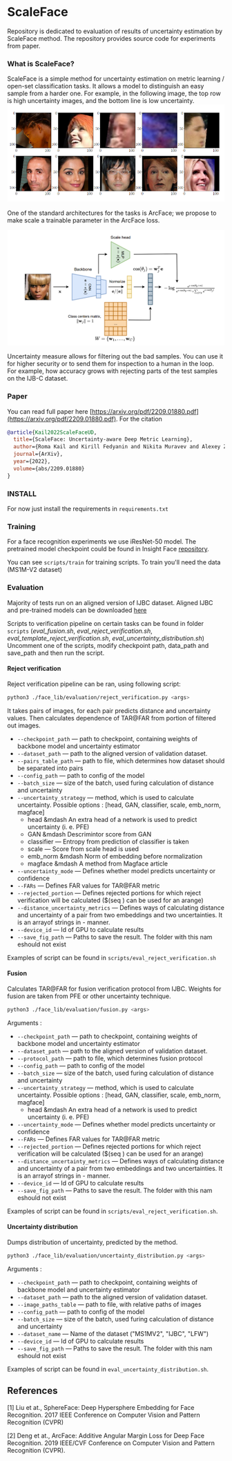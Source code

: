 # ScaleFace

Repository is dedicated to evaluation of results of uncertainty estimation by ScaleFace method. The repository provides source code for experiments from paper.



### What is ScaleFace?

ScaleFace is a simple method for uncertainty estimation on metric learning / open-set classification tasks. It allows a model to distinguish an easy sample from a harder one. For example, in the following image, the top row is high uncertainty images, and the bottom line is low uncertainty.
![Confidence and uncertain faces](figures/visual.png)

One of the standard architectures for the tasks is ArcFace; we propose to make scale a trainable parameter in the ArcFace loss.

![ScaleFace architecture](figures/arch.png)

Uncertainty measure allows for filtering out the bad samples. You can use it for higher security or to send them for inspection to a human in the loop. For example, how accuracy grows with rejecting parts of the test samples on the IJB-C dataset.


### Paper

You can read full paper here [https://arxiv.org/pdf/2209.01880.pdf](https://arxiv.org/pdf/2209.01880.pdf). For the citation 
```bibtex
@article{Kail2022ScaleFaceUD,
  title={ScaleFace: Uncertainty-aware Deep Metric Learning},
  author={Roma Kail and Kirill Fedyanin and Nikita Muravev and Alexey Zaytsev and Maxim Panov},
  journal={ArXiv},
  year={2022},
  volume={abs/2209.01880}
}
```




### INSTALL

For now just install the requirements in `requirements.txt`


### Training

For a face recognition experiments we use iResNet-50 model. The pretrained model checkpoint could be found in Insight Face [repository](https://github.com/deepinsight/insightface/tree/master/model_zoo).

You can see `scripts/train` for training scripts.
To train you'll need the data (MS1M-V2 dataset)

### Evaluation

Majority of tests run on an aligned version of IJBC dataset.
Aligned IJBC and pre-trained models can be downloaded [here](https://drive.google.com/drive/folders/1CD8-b4bzqBnCVLXAb5aOJRmmdrB5usDd?usp=sharing)


Scripts to verification pipeline on certain tasks can be found in folder ```scripts``` (*eval_fusion.sh*, *eval_reject_verification.sh*, *eval_template_reject_verification.sh*, *eval_uncertainty_distribution.sh*)
Uncomment one of the scripts, modify checkpoint path, data_path and save_path and then run the script.

#### Reject verification

Reject verification pipeline can be ran, using following script:
```bash
python3 ./face_lib/evaluation/reject_verification.py <args>
```

It takes pairs of images, for each pair predicts distance and uncertainty values. Then calculates dependence of TAR@FAR from portion of filtered out images.

* ```--checkpoint_path``` &mdash; path to checkpoint, containing weights of backbone model and uncertainty estimator
* ```--dataset_path``` &mdash; path to the aligned version of validation dataset.
* ```--pairs_table_path``` &mdash; path to file, which determines how dataset should be separated into pairs
* ```--config_path``` &mdash; path to config of the model
* ```--batch_size``` &mdash; size of the batch, used furing calculation of distance and uncertainty
* ```--uncertainty_strategy``` &mdash; method, which is used to calculate uncertainty. Possible options : [head, GAN, classifier, scale, emb_norm, magface]
  - head &mdash An extra head of a network is used to predict uncertainty (i. e. PFE)
  - GAN &mdash Descrimintor score from GAN
  - classifier &mdash; Entropy from prediction of classifier is taken
  - scale &mdash; Score from scale head is used
  - emb_norm &mdash Norm of embedding before normalization
  - magface &mdash A method from Magface article
* ```--uncertainty_mode``` &mdash; Defines whether model predicts uncertainty or confidence
* ```--FARs``` &mdash; Defines FAR values for TAR@FAR metric
* ```--rejected_portion``` &mdash; Defines rejected portions for which reject verification will be calculated ($(seq <start> <step> <finish>) can be used for an arange)
* ```--distance_uncertainty_metrics``` &mdash; Defines ways of calculating distance and uncertainty of a pair from two embeddings and two uncertainties. It is an arrayof strings in <distance>-<uncertainty> manner.
* ```--device_id``` &mdash; Id of GPU to calculate results 
* ```--save_fig_path``` &mdash; Paths to save the result. The folder with this nam eshould not exist

Examples of script can be found in ```scripts/eval_reject_verification.sh```

#### Fusion

Calculates TAR@FAR for fusion verification protocol from IJBC. Weights for fusion are taken from PFE or other uncertainty technique.
```bash
python3 ./face_lib/evaluation/fusion.py <args>
```

Arguments :

* ```--checkpoint_path``` &mdash; path to checkpoint, containing weights of backbone model and uncertainty estimator
* ```--dataset_path``` &mdash; path to the aligned version of validation dataset.
* ```--protocol_path``` &mdash; path to file, which determines fusion protocol
* ```--config_path``` &mdash; path to config of the model
* ```--batch_size``` &mdash; size of the batch, used furing calculation of distance and uncertainty
* ```--uncertainty_strategy``` &mdash; method, which is used to calculate uncertainty. Possible options : [head, GAN, classifier, scale, emb_norm, magface]
  - head &mdash An extra head of a network is used to predict uncertainty (i. e. PFE)
* ```--uncertainty_mode``` &mdash; Defines whether model predicts uncertainty or confidence
* ```--FARs``` &mdash; Defines FAR values for TAR@FAR metric
* ```--rejected_portion``` &mdash; Defines rejected portions for which reject verification will be calculated ($(seq <start> <step> <finish>) can be used for an arange)
* ```--distance_uncertainty_metrics``` &mdash; Defines ways of calculating distance and uncertainty of a pair from two embeddings and two uncertainties. It is an arrayof strings in <distance>-<uncertainty> manner.
* ```--device_id``` &mdash; Id of GPU to calculate results 
* ```--save_fig_path``` &mdash; Paths to save the result. The folder with this nam eshould not exist

Examples of script can be found in ```scripts/eval_reject_verification.sh```. 


#### Uncertainty distribution

Dumps distribution of uncertainty, predicted by the method.

```bash
python3 ./face_lib/evaluation/uncertainty_distribution.py <args>
```

Arguments :

* ```--checkpoint_path``` &mdash; path to checkpoint, containing weights of backbone model and uncertainty estimator
* ```--dataset_path``` &mdash; path to the aligned version of validation dataset.
* ```--image_paths_table``` &mdash; path to file, with relative paths of images
* ```--config_path``` &mdash; path to config of the model
* ```--batch_size``` &mdash; size of the batch, used furing calculation of distance and uncertainty
* ```--dataset_name``` &mdash; Name of the dataset ("MS1MV2", "IJBC", "LFW")
* ```--device_id``` &mdash; Id of GPU to calculate results 
* ```--save_fig_path``` &mdash; Paths to save the result. The folder with this nam eshould not exist

Examples of script can be found in ```eval_uncertainty_distribution.sh```. 


## References
<a id="1">[1]</a> 
Liu et at.,
SphereFace: Deep Hypersphere Embedding for Face Recognition. 
2017 IEEE Conference on Computer Vision and Pattern Recognition (CVPR)

<a id="2">[2]</a> 
Deng et at.,
ArcFace: Additive Angular Margin Loss for Deep Face Recognition.
2019 IEEE/CVF Conference on Computer Vision and Pattern Recognition (CVPR).